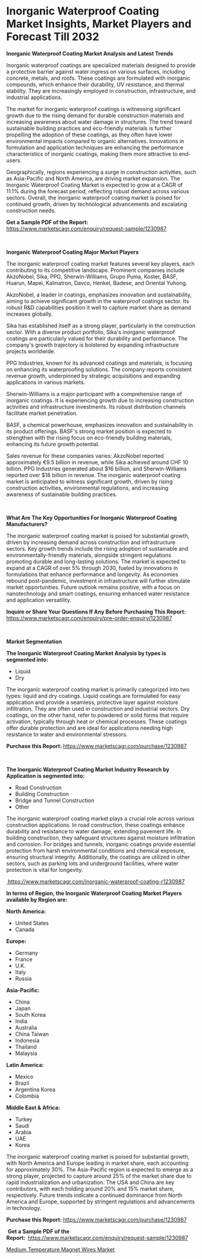 <p><h1>Inorganic Waterproof Coating Market Insights, Market Players and Forecast Till 2032</h1></p><p><strong>Inorganic Waterproof Coating Market Analysis and Latest Trends</strong></p>
<p><p>Inorganic waterproof coatings are specialized materials designed to provide a protective barrier against water ingress on various surfaces, including concrete, metals, and roofs. These coatings are formulated with inorganic compounds, which enhance their durability, UV resistance, and thermal stability. They are increasingly employed in construction, infrastructure, and industrial applications.</p><p>The market for inorganic waterproof coatings is witnessing significant growth due to the rising demand for durable construction materials and increasing awareness about water damage in structures. The trend toward sustainable building practices and eco-friendly materials is further propelling the adoption of these coatings, as they often have lower environmental impacts compared to organic alternatives. Innovations in formulation and application techniques are enhancing the performance characteristics of inorganic coatings, making them more attractive to end-users.</p><p>Geographically, regions experiencing a surge in construction activities, such as Asia-Pacific and North America, are driving market expansion. The Inorganic Waterproof Coating Market is expected to grow at a CAGR of 11.1% during the forecast period, reflecting robust demand across various sectors. Overall, the inorganic waterproof coating market is poised for continued growth, driven by technological advancements and escalating construction needs.</p></p>
<p><strong>Get a Sample PDF of the Report:&nbsp;</strong> <a href="https://www.marketscagr.com/enquiry/request-sample/1230987?utm_campaign=2097&utm_medium=2&utm_source=Github&utm_content=ia&utm_term=03022025&utm_id=inorganic-waterproof-coating">https://www.marketscagr.com/enquiry/request-sample/1230987</a></p>
<p>&nbsp;</p>
<p><strong>Inorganic Waterproof Coating Major Market Players</strong></p>
<p><p>The inorganic waterproof coating market features several key players, each contributing to its competitive landscape. Prominent companies include AkzoNobel, Sika, PPG, Sherwin-Williams, Grupo Puma, Koster, BASF, Huarun, Mapei, Kalmatron, Davco, Henkel, Badese, and Oriental Yuhong.</p><p>AkzoNobel, a leader in coatings, emphasizes innovation and sustainability, aiming to achieve significant growth in the waterproof coatings sector. Its robust R&D capabilities position it well to capture market share as demand increases globally.</p><p>Sika has established itself as a strong player, particularly in the construction sector. With a diverse product portfolio, Sika's inorganic waterproof coatings are particularly valued for their durability and performance. The company's growth trajectory is bolstered by expanding infrastructure projects worldwide.</p><p>PPG Industries, known for its advanced coatings and materials, is focusing on enhancing its waterproofing solutions. The company reports consistent revenue growth, underpinned by strategic acquisitions and expanding applications in various markets.</p><p>Sherwin-Williams is a major participant with a comprehensive range of inorganic coatings. It is experiencing growth due to increasing construction activities and infrastructure investments. Its robust distribution channels facilitate market penetration.</p><p>BASF, a chemical powerhouse, emphasizes innovation and sustainability in its product offerings. BASF's strong market position is expected to strengthen with the rising focus on eco-friendly building materials, enhancing its future growth potential.</p><p>Sales revenue for these companies varies: AkzoNobel reported approximately €9.5 billion in revenue, while Sika achieved around CHF 10 billion. PPG Industries generated about $16 billion, and Sherwin-Williams reported over $18 billion in revenue. The inorganic waterproof coating market is anticipated to witness significant growth, driven by rising construction activities, environmental regulations, and increasing awareness of sustainable building practices.</p></p>
<p>&nbsp;</p>
<p><strong>What Are The Key Opportunities For Inorganic Waterproof Coating Manufacturers?</strong></p>
<p><p>The inorganic waterproof coating market is poised for substantial growth, driven by increasing demand across construction and infrastructure sectors. Key growth trends include the rising adoption of sustainable and environmentally-friendly materials, alongside stringent regulations promoting durable and long-lasting solutions. The market is expected to expand at a CAGR of over 5% through 2030, fueled by innovations in formulations that enhance performance and longevity. As economies rebound post-pandemic, investment in infrastructure will further stimulate market opportunities. Future outlook remains positive, with a focus on nanotechnology and smart coatings, ensuring enhanced water resistance and application versatility.</p></p>
<p><strong>Inquire or Share Your Questions If Any Before Purchasing This Report:</strong> <a href="https://www.marketscagr.com/enquiry/pre-order-enquiry/1230987?utm_campaign=2097&utm_medium=2&utm_source=Github&utm_content=ia&utm_term=03022025&utm_id=inorganic-waterproof-coating">https://www.marketscagr.com/enquiry/pre-order-enquiry/1230987</a></p>
<p>&nbsp;</p>
<p><strong>Market Segmentation</strong></p>
<p><strong>The Inorganic Waterproof Coating Market Analysis by types is segmented into:</strong></p>
<p><ul><li>Liquid</li><li>Dry</li></ul></p>
<p><p>The inorganic waterproof coating market is primarily categorized into two types: liquid and dry coatings. Liquid coatings are formulated for easy application and provide a seamless, protective layer against moisture infiltration. They are often used in construction and industrial sectors. Dry coatings, on the other hand, refer to powdered or solid forms that require activation, typically through heat or chemical processes. These coatings offer durable protection and are ideal for applications needing high resistance to water and environmental stressors.</p></p>
<p><strong>Purchase this Report:&nbsp;</strong><a href="https://www.marketscagr.com/purchase/1230987?utm_campaign=2097&utm_medium=2&utm_source=Github&utm_content=ia&utm_term=03022025&utm_id=inorganic-waterproof-coating">https://www.marketscagr.com/purchase/1230987</a></p>
<p>&nbsp;</p>
<p><strong>The Inorganic Waterproof Coating Market Industry Research by Application is segmented into:</strong></p>
<p><ul><li>Road Construction</li><li>Building Construction</li><li>Bridge and Tunnel Construction</li><li>Other</li></ul></p>
<p><p>The inorganic waterproof coating market plays a crucial role across various construction applications. In road construction, these coatings enhance durability and resistance to water damage, extending pavement life. In building construction, they safeguard structures against moisture infiltration and corrosion. For bridges and tunnels, inorganic coatings provide essential protection from harsh environmental conditions and chemical exposure, ensuring structural integrity. Additionally, the coatings are utilized in other sectors, such as parking lots and underground facilities, where water protection is vital for longevity.</p></p>
<p><a href="https://www.marketscagr.com/inorganic-waterproof-coating-r1230987?utm_campaign=2097&utm_medium=2&utm_source=Github&utm_content=ia&utm_term=03022025&utm_id=inorganic-waterproof-coating">&nbsp;https://www.marketscagr.com/inorganic-waterproof-coating-r1230987</a></p>
<p><strong>In terms of Region, the Inorganic Waterproof Coating Market Players available by Region are:</strong></p>
<p>
    <p> <strong> North America: </strong>
        <ul>
            <li>United States</li>
            <li>Canada</li>
        </ul>
        </p> 
    <p> <strong> Europe: </strong>
        <ul>
            <li>Germany</li>
            <li>France</li>
            <li>U.K.</li>
            <li>Italy</li>
            <li>Russia</li>
        </ul>
        </p> 
    <p> <strong> Asia-Pacific: </strong>
        <ul>
            <li>China</li>
            <li>Japan</li>
            <li>South Korea</li>
            <li>India</li>
            <li>Australia</li>
            <li>China Taiwan</li>
            <li>Indonesia</li>
            <li>Thailand</li>
            <li>Malaysia</li>
        </ul>
        </p> 
    <p> <strong> Latin America: </strong>
        <ul>
            <li>Mexico</li>
            <li>Brazil</li>
            <li>Argentina Korea</li>
            <li>Colombia</li>
        </ul>
        </p> 
    <p> <strong> Middle East & Africa: </strong>
        <ul>
            <li>Turkey</li>
            <li>Saudi</li>
            <li>Arabia</li>
            <li>UAE</li>
            <li>Korea</li>
        </ul>
    </p>
    </p>
<p><p>The inorganic waterproof coating market is poised for substantial growth, with North America and Europe leading in market share, each accounting for approximately 30%. The Asia-Pacific region is expected to emerge as a strong player, projected to capture around 25% of the market share due to rapid industrialization and urbanization. The USA and China are key contributors, with each holding around 20% and 15% market share, respectively. Future trends indicate a continued dominance from North America and Europe, supported by stringent regulations and advancements in technology.</p></p>
<p><strong>Purchase this Report: </strong><a href="https://www.marketscagr.com/purchase/1230987?utm_campaign=2097&utm_medium=2&utm_source=Github&utm_content=ia&utm_term=03022025&utm_id=inorganic-waterproof-coating">https://www.marketscagr.com/purchase/1230987</a></p>
<p>&nbsp;<strong>Get a Sample PDF of the Report:&nbsp;&nbsp;</strong><a href="https://www.marketscagr.com/enquiry/request-sample/1230987?utm_campaign=2097&utm_medium=2&utm_source=Github&utm_content=ia&utm_term=03022025&utm_id=inorganic-waterproof-coating">https://www.marketscagr.com/enquiry/request-sample/1230987</a></p>
<p><strong></strong></p>
<p><p><a href="https://github.com/FlorianWolf90/Market-Research-Report-List-1/blob/main/medium-temperature-magnet-wires-market.md?utm_campaign=2097&utm_medium=2&utm_source=Github&utm_content=ia&utm_term=03022025&utm_id=inorganic-waterproof-coating">Medium Temperature Magnet Wires Market</a></p></p>